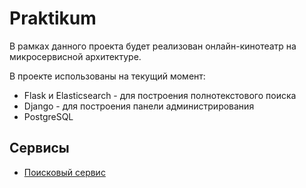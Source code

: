 # Praktikum
В рамках данного проекта будет реализован онлайн-кинотеатр на микросервисной архитектуре.

В проекте использованы на текущий момент:
* Flask и Elasticsearch - для построения полнотекстового поиска
* Django - для построения панели администрирования
* PostgreSQL
  
## Сервисы
* [Поисковый сервис](https://github.com/KazakovDenis/praktikum/tree/master/search_service#full-text-search-service)
